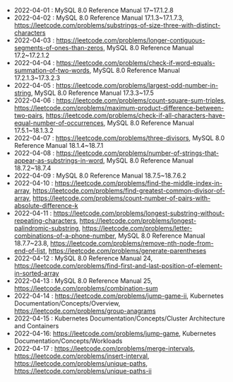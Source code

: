 
* 2022-04-01 : MySQL 8.0 Reference Manual 17~17.1.2.8
* 2022-04-02 : MySQL 8.0 Reference Manual 17.1.3~17.1.7.3, https://leetcode.com/problems/substrings-of-size-three-with-distinct-characters
* 2022-04-03 : https://leetcode.com/problems/longer-contiguous-segments-of-ones-than-zeros, MySQL 8.0 Reference Manual 17.2~17.2.1.2
* 2022-04-04 : https://leetcode.com/problems/check-if-word-equals-summation-of-two-words, MySQL 8.0 Reference Manual 17.2.1.3~17.3.2.3
* 2022-04-05 : https://leetcode.com/problems/largest-odd-number-in-string, MySQL 8.0 Reference Manual 17.3.3~17.5
* 2022-04-06 : https://leetcode.com/problems/count-square-sum-triples, https://leetcode.com/problems/maximum-product-difference-between-two-pairs, https://leetcode.com/problems/check-if-all-characters-have-equal-number-of-occurrences, MySQL 8.0 Reference Manual 17.5.1~18.1.3.2
* 2022-04-07 : https://leetcode.com/problems/three-divisors, MySQL 8.0 Reference Manual 18.1.4~18.7.1
* 2022-04-08 : https://leetcode.com/problems/number-of-strings-that-appear-as-substrings-in-word, MySQL 8.0 Reference Manual 18.7.2~18.7.4
* 2022-04-09 : MySQL 8.0 Reference Manual 18.7.5~18.7.6.2
* 2022-04-10 : https://leetcode.com/problems/find-the-middle-index-in-array, https://leetcode.com/problems/find-greatest-common-divisor-of-array, https://leetcode.com/problems/count-number-of-pairs-with-absolute-difference-k
* 2022-04-11 : https://leetcode.com/problems/longest-substring-without-repeating-characters, https://leetcode.com/problems/longest-palindromic-substring, https://leetcode.com/problems/letter-combinations-of-a-phone-number, MySQL 8.0 Reference Manual 18.7.7~23.8, https://leetcode.com/problems/remove-nth-node-from-end-of-list, https://leetcode.com/problems/generate-parentheses
* 2022-04-12 : MySQL 8.0 Reference Manual 24, https://leetcode.com/problems/find-first-and-last-position-of-element-in-sorted-array
* 2022-04-13 : MySQL 8.0 Reference Manual 25, https://leetcode.com/problems/combination-sum
* 2022-04-14 : https://leetcode.com/problems/jump-game-ii, Kubernetes Documentation/Concepts/Overview, https://leetcode.com/problems/group-anagrams
* 2022-04-15 : Kubernetes Documentation/Concepts/Cluster Architecture and Containers
* 2022-04-16: https://leetcode.com/problems/jump-game, Kubernetes Documentation/Concepts/Workloads
* 2022-04-17 : https://leetcode.com/problems/merge-intervals, https://leetcode.com/problems/insert-interval, https://leetcode.com/problems/unique-paths, https://leetcode.com/problems/unique-paths-ii
